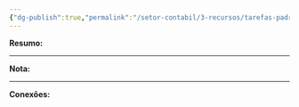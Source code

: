 ```yaml
---
{"dg-publish":true,"permalink":"/setor-contabil/3-recursos/tarefas-padrao/guia-pis-cofins-nao-cumulativo/","dgPassFrontmatter":true,"created":"2025-06-05T23:14:15.096-03:00","updated":"2025-06-05T23:20:36.593-03:00"}
---
```


**Resumo:** 


---

**Nota:**

---

**Conexões:**



